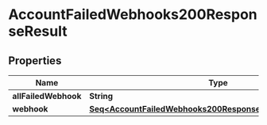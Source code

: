 

# AccountFailedWebhooks200ResponseResult


## Properties

Name | Type | Description | Notes
------------ | ------------- | ------------- | -------------
**allFailedWebhook** | **String** |  |  [optional]
**webhook** | [**Seq&lt;AccountFailedWebhooks200ResponseResultWebhookInner&gt;**](AccountFailedWebhooks200ResponseResultWebhookInner.md) |  |  [optional]



